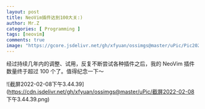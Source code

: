 ```yaml
---
layout: post
title: NeoVim插件达到100大关:)
author: Mr.Z
categories: [ Programming ]
tags: [neovim]
comments: true
image: "https://gcore.jsdelivr.net/gh/xfyuan/ossimgs@master/uPic/Pic20220318-233350.jpg"
---
```


经过持续几年内的调整、试用，反复不断尝试各种插件之后，我的 NeoVim 插件数量终于超过 100 个了。值得纪念一下～

![截屏2022-02-08下午3.44.39](https://cdn.jsdelivr.net/gh/xfyuan/ossimgs@master/uPic/截屏2022-02-08 下午3.44.39.png)
